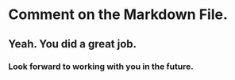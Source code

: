 # Comment on the Markdown File.
## Yeah. You did a great job.
### Look forward to working with you in the future.
